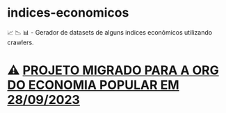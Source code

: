 # indices-economicos
:chart_with_upwards_trend: :chart_with_downwards_trend: :bar_chart: - Gerador de datasets de alguns indices econômicos utilizando crawlers. 

# ⚠️ [PROJETO MIGRADO PARA A ORG DO ECONOMIA POPULAR EM 28/09/2023](https://github.com/economia-popular/crawlers-indices-economicos)
